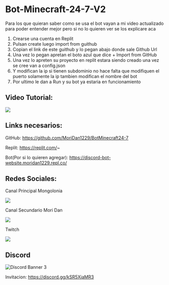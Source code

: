 # Bot-Minecraft-24-7-V2

Para los que quieran saber como se usa el bot vayan a mi video actualizado para poder entender mejor pero si no lo quieren ver se los explicare aca

1. Crearse una cuenta en Replit
2. Pulsan create luego import from guithub
3. Copian el link de este guithub y lo pegan abajo donde sale Github Url
4. Una vez lo pegan apretan el boto azul que dice + Import from GitHub
5. Una vez lo apreten su proyecto en replit estara siendo creado una vez se cree van a config.json
6. Y modifican la ip si tienen subdominio no hace falta que modifiquen el puerto solamente la ip tambien modifican el nombre del bot
7. Por ultimo le dan a Run y su bot ya estaria en funcionamiento


## Video Tutorial:

[<img src="https://media.discordapp.net/attachments/831393456811147295/943260686107177020/maxresdefault.jpg?width=760&height=427">](https://www.youtube.com/channel/UCydc-dC8yB6MS9hi5w4pD2g)

## Links necesarios:

GitHub: https://github.com/MoriDan1229/BotMinecraft24-7

Replit: https://replit.com/~

Bot(Por si lo quieren agregar): https://discord-bot-website.moridan1229.repl.co/

## Redes Sociales: 

Canal Principal Mongolonia

[<img src="https://yt3.ggpht.com/oLvMeSLTUu_ngZXhLq2WLOyoBShAjnNEntachqGk4V5RwJx_DwRiEDC9Alcfn7dVQP4FiRN0=s88-c-k-c0x00ffffff-no-rj">](https://www.youtube.com/channel/UCydc-dC8yB6MS9hi5w4pD2g)

Canal Secundario Mori Dan

[<img src="https://yt3.ggpht.com/CnSxA74umYGBbTUfm5HY9i3bhdiDXdmgVlbPzmm8MZ-HwyWUreKeraTicfwSG-omdy8IYruo2sM=s88-c-k-c0x00ffffff-no-rj">](https://www.youtube.com/channel/UCfBQtr8zbCe3r3U1Z4CCPeg)

Twitch

[<img src="https://static-cdn.jtvnw.net/jtv_user_pictures/98055720-9275-48b7-9125-5562f099859e-profile_image-70x70.png">](https://www.twitch.tv/mori__dan)

## Discord

<img src="https://discordapp.com/api/guilds/831391611874836490/widget.png?style=banner3" alt="Discord Banner 3"/>

Invitacion: https://discord.gg/kSR5XjaMR3


